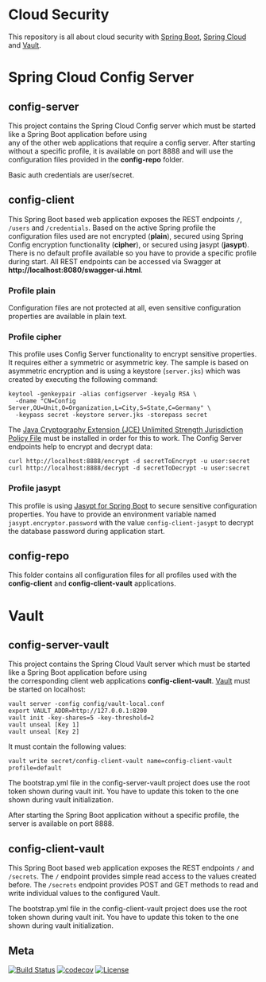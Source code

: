 Cloud Security
============

This repository is all about cloud security with [Spring Boot](https://projects.spring.io/spring-boot), 
[Spring Cloud](http://projects.spring.io/spring-cloud) and [Vault](https://www.vaultproject.io).

# Spring Cloud Config Server

## config-server
This project contains the Spring Cloud Config server which must be started like a Spring Boot application before using  
any of the other web applications that require a config server. After starting without a specific profile, it is 
available on port 8888 and will use the configuration files provided in the **config-repo** folder.

Basic auth credentials are user/secret.

## config-client
This Spring Boot based web application exposes the REST endpoints `/`, `/users` and `/credentials`. Based on the active 
Spring profile the configuration files used are not encrypted (**plain**), secured using Spring Config encryption 
functionality (**cipher**), or secured using jasypt (**jasypt**). There is no default profile available so you have to 
provide a specific profile during start. All REST endpoints can be accessed via Swagger at 
**http://localhost:8080/swagger-ui.html**.

### Profile plain
Configuration files are not protected at all, even sensitive configuration properties are available in plain text.

### Profile cipher
This profile uses Config Server functionality to encrypt sensitive properties. It requires either a symmetric or 
asymmetric key. The sample is based on asymmetric encryption and is using a keystore (`server.jks`) which was created by 
executing the following command:

    keytool -genkeypair -alias configserver -keyalg RSA \
      -dname "CN=Config Server,OU=Unit,O=Organization,L=City,S=State,C=Germany" \
      -keypass secret -keystore server.jks -storepass secret
      
The [Java Cryptography Extension (JCE) Unlimited Strength Jurisdiction Policy File](http://www.oracle.com/technetwork/java/javase/downloads/jce8-download-2133166.html)
must be installed in order for this to work. The Config Server endpoints help to encrypt and decrypt data:

    curl http://localhost:8888/encrypt -d secretToEncrypt -u user:secret
    curl http://localhost:8888/decrypt -d secretToDecrypt -u user:secret

### Profile jasypt
This profile is using [Jasypt for Spring Boot](https://github.com/ulisesbocchio/jasypt-spring-boot) to secure
sensitive configuration properties. You have to provide an environment variable named `jasypt.encryptor.password` with
the value `config-client-jasypt` to decrypt the database password during application start.

## config-repo
This folder contains all configuration files for all profiles used with the **config-client** and **config-client-vault**
applications.

# Vault

## config-server-vault
This project contains the Spring Cloud Vault server which must be started like a Spring Boot application before using  
the corresponding client web applications **config-client-vault**. [Vault](https://www.vaultproject.io) must be started 
on localhost:

    vault server -config config/vault-local.conf
    export VAULT_ADDR=http://127.0.0.1:8200
    vault init -key-shares=5 -key-threshold=2
    vault unseal [Key 1]
    vault unseal [Key 2]

It must contain the following values:

    vault write secret/config-client-vault name=config-client-vault profile=default

The bootstrap.yml file in the config-server-vault project does use the root token shown during vault init. You have to 
update this token to the one shown during vault initialization.

After starting the Spring Boot application without a specific profile, the server is available on port 8888.

## config-client-vault
This Spring Boot based web application exposes the REST endpoints `/` and `/secrets`. The `/` endpoint provides simple
read access to the values created before. The `/secrets` endpoint provides POST and GET methods to read and write 
individual values to the configured Vault.
    
The bootstrap.yml file in the config-client-vault project does use the root token shown during vault init. You have to 
update this token to the one shown during vault initialization.

## Meta
[![Build Status](https://travis-ci.org/dschadow/CloudSecurity.svg)](https://travis-ci.org/dschadow/CloudSecurity)
[![codecov](https://codecov.io/gh/dschadow/CloudSecurity/branch/develop/graph/badge.svg)](https://codecov.io/gh/dschadow/CloudSecurity)
[![License](https://img.shields.io/badge/License-Apache%202.0-blue.svg)](https://opensource.org/licenses/Apache-2.0)
